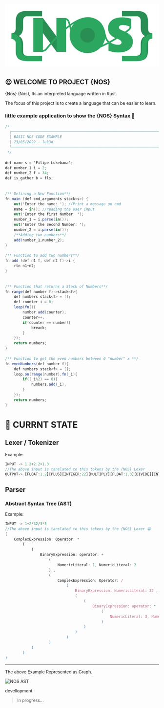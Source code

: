 # ![nos-logo](img/logo.png)

## 😌 WELCOME TO PROJECT {NOS}

{Nos} (Nós), Its an interpreted language written in Rust.

The focus of this project is to create a language that can be easier to learn.

### little example application to show the {NOS} Syntax 🙂

```cs
/*
  ┌─────────────────────────────────────────────────────────────────────────┐
  │ BASIC NOS CODE EXAMPLE                                                  |
  | 23/05/2022 - luk3d                                                      │
  └─────────────────────────────────────────────────────────────────────────┘
 */

def name s = 'Filipe Lukebana';
def number_1 i = 2;
def number_2 f = 34;
def is_gather b = fls;


/** Defining a New Function**/
fn main (def cmd_arguments stack<s>) {
    out('Enter the name: '); //Print a message on cmd
    name = in(); //reading the user input
    out('Enter the first Number: ');
    number_1 = i.parse(in());
    out('Enter the Second Number: ');
    number_2 = i.parse(in());
    /**Adding two numbers**/
    add(number_1,number_2);
}

/** Function to add two numbers**/
fn add (def n1 f, def n2 f)->i {
    rtn n1+n2;
}


/** Function that returns a Stack of Numbers**/
fn range(def number f)->stack<f>{
    def numbers stack<f> = [];
    def counter i = 0;
    loop(fn(){
        number.add(counter);
        counter++;
        if(counter == number){
            breack;
        }
    });
    return numbers;
}

/** Function to get the even numbers between 0 "number" x **/
fn evenNumbers(def number f){
    def numbers stack<f> = [];
    loop.on(range(number),fn(_i){
        if((_i%2) == 0){
            numbers.add(_i);
        }
    });
    return numbers;
}

```


# 🚀 CURRNT STATE 

## Lexer / Tokenizer

Example:
```js
INPUT -> 1.2+2.2+1.3
//The above input is tanslated to this tokens by the {NOS} Lexer
OUTPUT-> [FLOAT:1.2][PLUS][INTEGER:22][MULTIPLY][FLOAT:1.3][DIVIDE][INTEGER:4]
```
## Parser
### Abstract Syntax Tree (AST)
Example:

```js
INPUT -> 1+2*32/3*5
//The above input is tanslated to this tokens by the {NOS} Lexer 😀
(
    ComplexExpression: Operator: * 
        (
            (
                BinaryExpression: operator: + 
                    (
                        NumericLiteral: 1, NumericLiteral: 2
                    ) , 
                    (
                        ComplexExpression: Operator: / 
                            (
                                BinaryExpression: NumericLiteral: 32 , 
                                (
                                    (
                                        BinaryExpression: operator: * 
                                            (
                                                NumericLiteral: 3, NumericLiteral: 5
                                            )
                                    )
                                )
                            )
                    )
            )
        )
)
```
-------------------------------------------

The above Example Represented as Graph.

![NOS AST](img%5Cnos_execution_tree.png)

devellopment 





<!-- ## [NOS-IDE](https://github.com/LUK3D-Angola/Nos_IDE "repositorio oficial da IDE") -->

> In progress...
